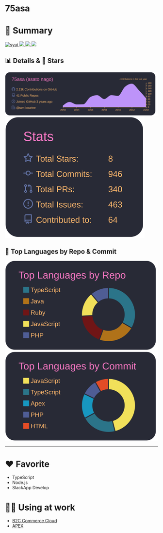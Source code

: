 # 75asa

# 👀 Summary

<p align="left">
  <a href="https://github.com/75asa/75asa/">
    <img src="https://komarev.com/ghpvc/?username=75asa&color=blueviolet" alt="syui" />
  </a>
  <a href="http://twitter.com/75asa_dev">
    <img height="20" src="https://img.shields.io/twitter/follow/75asa_dev?label=Twitter&logo=twitter&style=flat" />
  </a>
  <a href="https://github.com/75asa">
    <img height="20" src="https://img.shields.io/github/followers/75asa?label=follow&logo=github&style=flat" />
  </a>
  <a href="http://qiita.com/75asa">
    <img height="20" src="https://qiita-badge.apiapi.app/s/75asa/contributions.svg" />
  </a>
</p>

## 📊 Details & 🌟 Stars

[![](https://raw.githubusercontent.com/75asa/75asa/master/profile-summary-card-output/dracula/0-profile-details.svg)](https://github.com/vn7n24fzkq/github-profile-summary-cards) [![](https://raw.githubusercontent.com/75asa/75asa/master/profile-summary-card-output/dracula/3-stats.svg)](https://github.com/vn7n24fzkq/github-profile-summary-cards)


## 🥇 Top Languages by Repo & Commit

[![](https://raw.githubusercontent.com/75asa/75asa/master/profile-summary-card-output/dracula/1-repos-per-language.svg)](https://github.com/vn7n24fzkq/github-profile-summary-cards) [![](https://raw.githubusercontent.com/75asa/75asa/master/profile-summary-card-output/dracula/2-most-commit-language.svg)](https://github.com/vn7n24fzkq/github-profile-summary-cards)

---

# ❤️ Favorite
- TypeScript
- Node.js
- SlackApp Develop

# 🕴🏾 Using at work
- [B2C Commerce Cloud](https://www.salesforce.com/products/commerce-cloud/ecommerce/)
- [APEX](https://developer.salesforce.com/docs/atlas.apexcode.meta/apexcode/apex_intro_what_is_apex.htm)